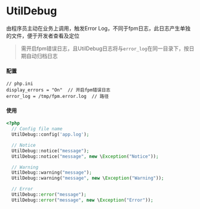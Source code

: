 # UtilDebug

由程序员主动在业务上调用，触发Error Log，不同于fpm日志，此日志产生单独的文件，便于开发者查看及定位

> 需开启fpm错误日志，且UtilDebug日志将与`error_log`在同一目录下，按日期自动归档日志

#### 配置

```
// php.ini
display_errors = "On"  // 开启fpm错误日志
error_log = /tmp/fpm.error.log  // 路径
```

#### 使用

```php
<?php
  // Config file name
  UtilDebug::config('app.log');

  // Notice
  UtilDebug::notice("message");
  UtilDebug::notice("message", new \Exception("Notice"));

  // Warning
  UtilDebug::warning("message");
  UtilDebug::warning("message", new \Exception("Warning"));

  // Error
  UtilDebug::error("message");
  UtilDebug::error("message", new \Exception("Error"));
```


